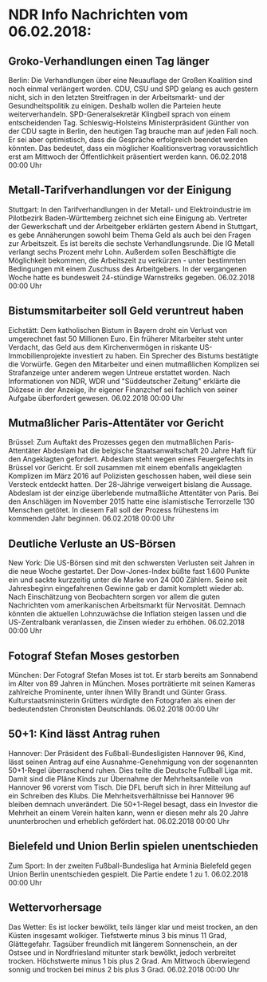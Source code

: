 # NDR Info Nachrichten vom 06.02.2018:


## Groko-Verhandlungen einen Tag länger
Berlin: Die Verhandlungen über eine Neuauflage der Großen Koalition sind noch einmal verlängert worden. CDU, CSU und SPD gelang es auch gestern nicht, sich in den letzten Streitfragen in der Arbeitsmarkt- und der Gesundheitspolitik zu einigen. Deshalb wollen die Parteien heute weiterverhandeln. SPD-Generalsekretär Klingbeil sprach von einem entscheidenden Tag. Schleswig-Holsteins Ministerpräsident Günther von der CDU sagte in Berlin, den heutigen Tag brauche man auf jeden Fall noch. Er sei aber optimistisch, dass die Gespräche erfolgreich beendet werden könnten. Das bedeutet, dass ein möglicher Koalitionsvertrag voraussichtlich erst am Mittwoch der Öffentlichkeit präsentiert werden kann. 06.02.2018 00:00 Uhr 

## Metall-Tarifverhandlungen vor der Einigung
Stuttgart: In den Tarifverhandlungen in der Metall- und Elektroindustrie im Pilotbezirk Baden-Württemberg zeichnet sich eine Einigung ab. Vertreter der Gewerkschaft und der Arbeitgeber erklärten gestern Abend in Stuttgart, es gebe Annäherungen sowohl beim Thema Geld als auch bei den Fragen zur Arbeitszeit. Es ist bereits die sechste Verhandlungsrunde. Die IG Metall verlangt sechs Prozent mehr Lohn. Außerdem sollen Beschäftigte die Möglichkeit bekommen, die Arbeitszeit zu verkürzen - unter bestimmten Bedingungen mit einem Zuschuss des Arbeitgebers. In der vergangenen Woche hatte es bundesweit 24-stündige Warnstreiks gegeben. 06.02.2018 00:00 Uhr 

## Bistumsmitarbeiter soll Geld veruntreut haben
Eichstätt: 	Dem katholischen Bistum in Bayern droht ein Verlust von umgerechnet fast 50 Millionen Euro. Ein früherer Mitarbeiter steht unter Verdacht, das Geld aus dem Kirchenvermögen in riskante US-Immobilienprojekte investiert zu haben. Ein Sprecher des Bistums bestätigte die Vorwürfe. Gegen den Mitarbeiter und einen mutmaßlichen Komplizen sei Strafanzeige unter anderem wegen Untreue erstattet worden. Nach Informationen von NDR, WDR und "Süddeutscher Zeitung" erklärte die Diözese in der Anzeige, ihr eigener Finanzchef sei fachlich von seiner Aufgabe überfordert gewesen. 06.02.2018 00:00 Uhr 

## Mutmaßlicher Paris-Attentäter vor Gericht
Brüssel: Zum Auftakt des Prozesses gegen den mutmaßlichen Paris-Attentäter Abdeslam hat die belgische Staatsanwaltschaft 20 Jahre Haft für den Angeklagten gefordert. Abdeslam steht wegen eines Feuergefechts in Brüssel vor Gericht. Er soll zusammen mit einem ebenfalls angeklagten Komplizen im März 2016 auf Polizisten geschossen haben, weil diese sein Versteck entdeckt hatten. Der 28-Jährige verweigert bislang die Aussage. Abdeslam ist der einzige überlebende mutmaßliche Attentäter von Paris. Bei den Anschlägen im November 2015 hatte eine islamistische Terrorzelle 130 Menschen getötet. In diesem Fall soll der Prozess frühestens im kommenden Jahr beginnen. 06.02.2018 00:00 Uhr 

## Deutliche Verluste an US-Börsen
New York: Die US-Börsen sind mit den schwersten Verlusten seit Jahren in die neue Woche gestartet. Der Dow-Jones-Index büßte fast 1.600 Punkte ein und sackte kurzzeitig unter die Marke von 24 000 Zählern. Seine seit Jahresbeginn eingefahrenen Gewinne gab er damit komplett wieder ab. Nach Einschätzung von Beobachtern sorgen vor allem die guten Nachrichten vom amerikanischen Arbeitsmarkt für Nervosität. Demnach könnten die aktuellen Lohnzuwächse die Inflation steigen lassen und die US-Zentralbank veranlassen, die Zinsen wieder zu erhöhen. 06.02.2018 00:00 Uhr 

## Fotograf Stefan Moses gestorben
München: Der Fotograf Stefan Moses ist tot. Er starb bereits am Sonnabend im Alter von 89 Jahren in München. Moses porträtierte mit seinen Kameras zahlreiche Prominente, unter ihnen Willy Brandt und Günter Grass. Kulturstaatsministerin Grütters würdigte den Fotografen als einen der bedeutendsten Chronisten Deutschlands. 06.02.2018 00:00 Uhr 

## 50+1: Kind lässt Antrag ruhen
Hannover: Der Präsident des Fußball-Bundesligisten Hannover 96, Kind, lässt seinen Antrag auf eine Ausnahme-Genehmigung von der sogenannten 50+1-Regel überraschend ruhen. Dies teilte die Deutsche Fußball Liga mit. Damit sind die Pläne Kinds zur Übernahme der Mehrheitsanteile von Hannover 96 vorerst vom Tisch. Die DFL beruft sich in ihrer Mitteilung auf ein Schreiben des Klubs. Die Mehrheitsverhältnisse bei Hannover 96 bleiben demnach unverändert. Die 50+1-Regel besagt, dass ein Investor die Mehrheit an einem Verein halten kann, wenn er diesen mehr als 20 Jahre ununterbrochen und erheblich gefördert hat. 06.02.2018 00:00 Uhr 

## Bielefeld und Union Berlin spielen unentschieden
Zum Sport: In der zweiten Fußball-Bundesliga hat Arminia Bielefeld gegen Union Berlin unentschieden gespielt. Die Partie endete 1 zu 1. 06.02.2018 00:00 Uhr 

## Wettervorhersage
Das Wetter: Es ist locker bewölkt, teils länger klar und meist trocken, an den Küsten insgesamt wolkiger. Tiefstwerte minus 3 bis minus 11 Grad, Glättegefahr. Tagsüber freundlich mit längerem Sonnenschein, an der Ostsee und in Nordfriesland mitunter stark bewölkt, jedoch verbreitet trocken. Höchstwerte minus 1 bis plus 2 Grad. Am Mittwoch überwiegend sonnig und trocken bei minus 2 bis plus 3 Grad. 06.02.2018 00:00 Uhr 
